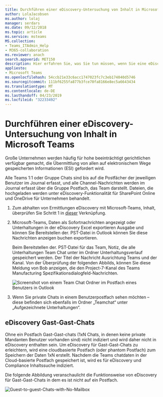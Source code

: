 ```yaml
---
title: Durchführen einer eDiscovery-Untersuchung von Inhalt in Microsoft Teams
author: LolaJacobsen
ms.author: lolaj
manager: serdars
ms.date: 09/12/2018
ms.topic: article
ms.service: msteams
MS.collection:
- Teams_ITAdmin_Help
- M365-collaboration
ms.reviewer: anach
search.appverid: MET150
description: Hier erfahren Sie, was Sie tun müssen, wenn Sie eine eDiscovery durchführen, zum Beispiel, wenn Sie alle elektronisch gespeicherten Informationen für Gerichtsverfahren eingereicht müssen.
appliesto:
- Microsoft Teams
ms.openlocfilehash: 54ccb21e33c6acc1747023fc7c3eb174040d5746
ms.sourcegitcommit: 111bf6255fa877b3fce70fa8166e8ec5a6643434
ms.translationtype: MT
ms.contentlocale: de-DE
ms.lasthandoff: 04/23/2019
ms.locfileid: "32233492"
---
```

<a name="conduct-an-ediscovery-investigation-of-content-in-microsoft-teams"></a>Durchführen einer eDiscovery-Untersuchung von Inhalt in Microsoft Teams
============================

Große Unternehmen werden häufig für hohe beeinträchtigt gerichtlichen verfügbar gemacht, die Übermittlung von allen auf elektronischem Wege gespeicherten Informationen (ESI) gefordert wird.

Alle Teams 1:1 oder Gruppe Chats sind bis auf die Postfächer der jeweiligen Benutzer im Journal erfasst, und alle Channel-Nachrichten werden im Journal erfasst über die Gruppe Postfach, das Team darstellt. Dateien, die hochgeladen werden unter eDiscovery-Funktionalität für SharePoint Online und OneDrive für Unternehmen behandelt.

1.  Zum abhalten von Ermittlungen eDiscovery mit Microsoft-Teams, Inhalt, überprüfen Sie Schritt 1 in [dieser](https://support.office.com/article/Manage-eDiscovery-cases-in-the-Office-365-Security-Compliance-Center-edea80d6-20a7-40fb-b8c4-5e8c8395f6da) Verknüpfung.

2.  Microsoft-Teams, Daten als Sofortnachrichten angezeigt oder Unterhaltungen in der eDiscovery Excel exportieren Ausgabe und können Sie Bereitstellen der. PST-Datei in Outlook können Sie diese Nachrichten anzeigen buchen exportieren.

    Beim Bereitstellen der. PST-Datei für das Team, Notiz, die alle Unterhaltungen Team Chat unter im Ordner Unterhaltungsverlauf gespeichert werden. Der Titel der Nachricht Ausrichtung Teams und der Kanal. Von der Überprüfung der folgenden Abbilds, können Sie diese Meldung von Bob anzeigen, die den Project-7-Kanal des Teams Manufacturing Spezifikationsdialogfeld-Nachrichten.

    ![Screenshot von einem Team Chat Ordner im Postfach eines Benutzers in Outlook](media/Conduct_an_eDiscovery_investigation_of_content_in_Microsoft_Teams_image1.png)

3.  Wenn Sie private Chats in einem Benutzerpostfach sehen möchten – diese befinden sich ebenfalls im Ordner „Teamchat“ unter „Aufgezeichnete Unterhaltungen“.

## <a name="ediscovery-of-guest-to-guest-chats"></a>eDiscovery Gast-Gast-Chats

Ohne ein Postfach Gast-Gast-chats (1xN Chats, in denen keine private Mandanten Benutzer vorhanden sind) nicht indiziert und wird daher nicht in eDiscovery enthalten sein. Um eDiscovery für Gast-Gast-Chats zu erleichtern, wird eine cloudbasierte Postfach (oder phantom Postfach) zum Speichern der Daten 1xN erstellt. Nachdem die Teams chatdaten in der Cloud-basierte Postfach gespeichert ist, wird es für eDiscovery und Compliance Inhaltssuche indiziert.

Die folgende Abbildung veranschaulicht die Funktionsweise von eDiscovery für Gast-Gast-Chats in dem es ist nicht auf ein Postfach.

![Guest-to-guest-Chats-with-No-Mailbox](media/conduct-an-ediscovery-investigation-of-content-in-microsoft-teams-image2.png)
